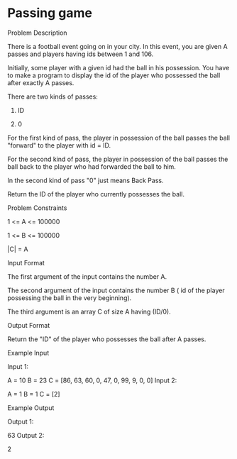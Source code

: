 # Passing game

Problem Description

There is a football event going on in your city. In this event, you are given A passes and players having ids between 1 and 106.


Initially, some player with a given id had the ball in his possession. You have to make a program to display the id of the player who possessed the ball after exactly A passes.

There are two kinds of passes:

1) ID

2) 0

For the first kind of pass, the player in possession of the ball passes the ball "forward" to the player with id = ID.

For the second kind of pass, the player in possession of the ball passes the ball back to the player who had forwarded the ball to him.

In the second kind of pass "0" just means Back Pass.

Return the ID of the player who currently possesses the ball.




Problem Constraints

1 <= A <= 100000


1 <= B <= 100000

|C| = A



Input Format

The first argument of the input contains the number A.


The second argument of the input contains the number B ( id of the player possessing the ball in the very beginning).

The third argument is an array C of size A having (ID/0).



Output Format

Return the "ID" of the player who possesses the ball after A passes.



Example Input

Input 1:

A = 10
B = 23
C = [86, 63, 60, 0, 47, 0, 99, 9, 0, 0]
Input 2:

A = 1
B = 1
C = [2]


Example Output

Output 1:

63
Output 2:

2